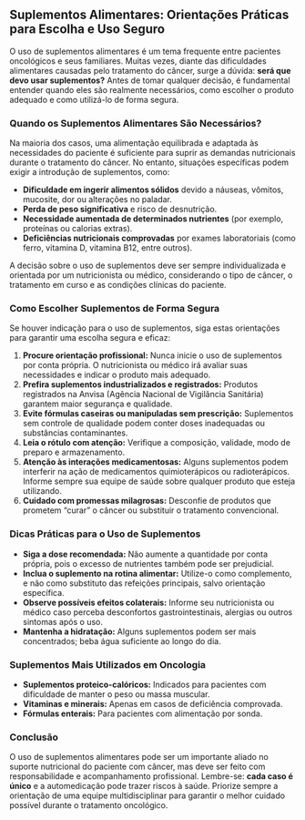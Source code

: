 ## Suplementos Alimentares: Orientações Práticas para Escolha e Uso Seguro

O uso de suplementos alimentares é um tema frequente entre pacientes oncológicos e seus familiares. Muitas vezes, diante das dificuldades alimentares causadas pelo tratamento do câncer, surge a dúvida: **será que devo usar suplementos?** Antes de tomar qualquer decisão, é fundamental entender quando eles são realmente necessários, como escolher o produto adequado e como utilizá-lo de forma segura.

### Quando os Suplementos Alimentares São Necessários?

Na maioria dos casos, uma alimentação equilibrada e adaptada às necessidades do paciente é suficiente para suprir as demandas nutricionais durante o tratamento do câncer. No entanto, situações específicas podem exigir a introdução de suplementos, como:

- **Dificuldade em ingerir alimentos sólidos** devido a náuseas, vômitos, mucosite, dor ou alterações no paladar.
- **Perda de peso significativa** e risco de desnutrição.
- **Necessidade aumentada de determinados nutrientes** (por exemplo, proteínas ou calorias extras).
- **Deficiências nutricionais comprovadas** por exames laboratoriais (como ferro, vitamina D, vitamina B12, entre outros).

A decisão sobre o uso de suplementos deve ser sempre individualizada e orientada por um nutricionista ou médico, considerando o tipo de câncer, o tratamento em curso e as condições clínicas do paciente.

### Como Escolher Suplementos de Forma Segura

Se houver indicação para o uso de suplementos, siga estas orientações para garantir uma escolha segura e eficaz:

1. **Procure orientação profissional:** Nunca inicie o uso de suplementos por conta própria. O nutricionista ou médico irá avaliar suas necessidades e indicar o produto mais adequado.
2. **Prefira suplementos industrializados e registrados:** Produtos registrados na Anvisa (Agência Nacional de Vigilância Sanitária) garantem maior segurança e qualidade.
3. **Evite fórmulas caseiras ou manipuladas sem prescrição:** Suplementos sem controle de qualidade podem conter doses inadequadas ou substâncias contaminantes.
4. **Leia o rótulo com atenção:** Verifique a composição, validade, modo de preparo e armazenamento.
5. **Atenção às interações medicamentosas:** Alguns suplementos podem interferir na ação de medicamentos quimioterápicos ou radioterápicos. Informe sempre sua equipe de saúde sobre qualquer produto que esteja utilizando.
6. **Cuidado com promessas milagrosas:** Desconfie de produtos que prometem “curar” o câncer ou substituir o tratamento convencional.

### Dicas Práticas para o Uso de Suplementos

- **Siga a dose recomendada:** Não aumente a quantidade por conta própria, pois o excesso de nutrientes também pode ser prejudicial.
- **Inclua o suplemento na rotina alimentar:** Utilize-o como complemento, e não como substituto das refeições principais, salvo orientação específica.
- **Observe possíveis efeitos colaterais:** Informe seu nutricionista ou médico caso perceba desconfortos gastrointestinais, alergias ou outros sintomas após o uso.
- **Mantenha a hidratação:** Alguns suplementos podem ser mais concentrados; beba água suficiente ao longo do dia.

### Suplementos Mais Utilizados em Oncologia

- **Suplementos proteico-calóricos:** Indicados para pacientes com dificuldade de manter o peso ou massa muscular.
- **Vitaminas e minerais:** Apenas em casos de deficiência comprovada.
- **Fórmulas enterais:** Para pacientes com alimentação por sonda.

### Conclusão

O uso de suplementos alimentares pode ser um importante aliado no suporte nutricional do paciente com câncer, mas deve ser feito com responsabilidade e acompanhamento profissional. Lembre-se: **cada caso é único** e a automedicação pode trazer riscos à saúde. Priorize sempre a orientação de uma equipe multidisciplinar para garantir o melhor cuidado possível durante o tratamento oncológico.